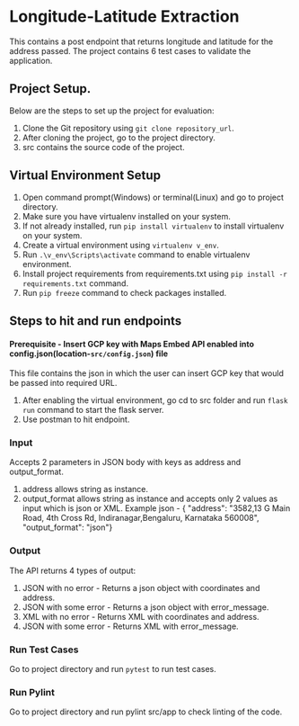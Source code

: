 # Longitude-Latitude Extraction

This contains a post endpoint that returns longitude and latitude for the address passed. The project contains 6 test cases to validate
the application.

## Project Setup.
Below are the steps to set up the project for evaluation:
1. Clone the Git repository using ```git clone repository_url```.
2. After cloning the project, go to the project directory.
3. src contains the source code of the project.

## Virtual Environment Setup
1. Open command prompt(Windows) or terminal(Linux) and go to project directory.
2. Make sure you have virtualenv installed on your system.
3. If not already installed, run ```pip install virtualenv``` to install virtualenv on your system.
4. Create a virtual environment using ```virtualenv v_env```.
5. Run ```.\v_env\Scripts\activate``` command to enable virtualenv
environment.
6. Install project requirements from requirements.txt using ```pip install -r requirements.txt``` command.
7. Run ```pip freeze``` command to check packages installed.

## Steps to hit and run endpoints
#### Prerequisite - Insert GCP key with Maps Embed API enabled into config.json(location-```src/config.json```) file
This file contains the json in which the user can insert GCP key that would be passed into required URL.
1. After enabling the virtual environment, go cd to src folder and run ```flask run``` command to start the flask server.
2. Use postman to hit endpoint.

### Input
Accepts 2 parameters in JSON body with keys as address and output_format.
1. address allows string as instance.
2. output_format allows string as instance and accepts only 2 values as input which is json or XML.
Example json - {
         "address": "3582,13 G Main Road, 4th Cross Rd, Indiranagar,Bengaluru, Karnataka 560008",
         "output_format": "json"}

### Output
The API returns 4 types of output:
1. JSON with no error - Returns a json object with coordinates and address.
2. JSON with some error - Returns a json object with error_message.
3. XML with no error - Returns XML with coordinates and address.
4. JSON with some error - Returns XML with error_message.

### Run Test Cases
Go to project directory and run ```pytest``` to run test cases.

### Run Pylint
Go to project directory and run pylint src/app to check linting of the code.